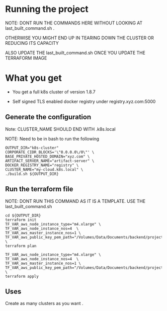 Running the project
==================

NOTE: DONT RUN THE COMMANDS HERE WITHOUT LOOKING AT last_built_command.sh . 

OTHERWISE YOU MIGHT END UP IN TEARING DOWN THE CLUSTER OR REDUCING ITS CAPACITY 

ALSO UPDATE THE last_built_command.sh ONCE YOU UPDATE THE TERRAFORM IMAGE

# What you get

* You get a full k8s cluster of version 1.8.7

* Self signed TLS enabled docker registry under registry.xyz.com:5000



## Generate the configuration

Note: CLUSTER_NAME SHOULD END WITH .k8s.local

NOTE: Need to be in bash to run the following

```
OUTPUT_DIR="k8s-cluster"
CORPORATE_CIDR_BLOCKS='\"0.0.0.0\/0\"' \
BASE_PRIVATE_HOSTED_DOMAIN="xyz.com" \
ARTIFACT_SERVER_NAME="artifact-server" \
DOCKER_REGISTRY_NAME="registry" \
CLUSTER_NAME="my-cloud.k8s.local" \
./build.sh ${OUTPUT_DIR}

```
## Run the terraform file

NOTE: DONT RUN THIS COMMAND AS IT IS A TEMPLATE. USE THE last_built_command.sh
```
cd ${OUTPUT_DIR}
terraform init
TF_VAR_aws_node_instance_type="m4.xlarge" \
TF_VAR_aws_node_instance_nos=4  \
TF_VAR_aws_master_instance_nos=1 \
TF_VAR_aws_public_key_pem_path="/Volumes/Data/Documents/backend/projects/docs/aws_key_pair" \
terraform plan

TF_VAR_aws_node_instance_type="m4.xlarge" \
TF_VAR_aws_node_instance_nos=4  \
TF_VAR_aws_master_instance_nos=1 \
TF_VAR_aws_public_key_pem_path="/Volumes/Data/Documents/backend/projects/docs/aws_key_pair" \
terraform apply

```


## Uses

Create as many clusters as you want . 